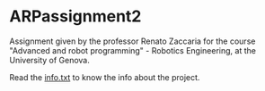 # ARPassignment2
Assignment given by the professor Renato Zaccaria for the course "Advanced and robot programming" - Robotics Engineering, at the University of Genova.

Read the [info.txt](https://github.com/LoreBene99/IPC_Performaces/blob/main/info.txt) to know the info about the project.

